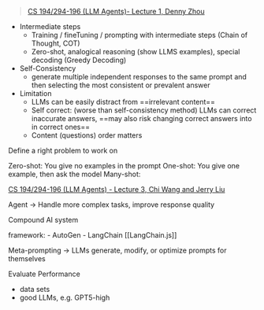 > [CS 194/294-196 (LLM Agents)- Lecture 1, Denny Zhou](https://www.youtube.com/watch?v=QL-FS_Zcmyo&list=PLGK6tAsp1smbj8Ga4JHcgzGNbXArity-c)

- Intermediate steps
	- Training / fineTuning / prompting with intermediate steps (Chain of Thought, COT)
	- Zero-shot, analogical reasoning (show LLMS examples), special decoding (Greedy Decoding)
- Self-Consistency
	- generate multiple independent responses to the same prompt and then selecting the most consistent or prevalent answer
- Limitation
	- LLMs can be easily distract from ==irrelevant content==
	- Self correct: (worse than self-consistency method) LLMs can correct inaccurate answers, ==may also risk changing correct answers into in correct ones==
	- Content (questions) order matters

Define a right problem to work on

Zero-shot: You give no examples in the prompt
One-shot: You give one example, then ask the model
Many-shot: 


[CS 194/294-196 (LLM Agents) - Lecture 3, Chi Wang and Jerry Liu](https://www.youtube.com/live/OOdtmCMSOo4?si=y9EcKGGYIGAv-eLn)

Agent → Handle more complex tasks, improve response quality

Compound AI system

framework:
	- AutoGen
	- LangChain [[LangChain.js]]

Meta-prompting → LLMs generate, modify, or optimize prompts for themselves

Evaluate Performance
- data sets
- good LLMs, e.g. GPT5-high